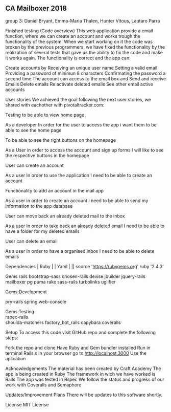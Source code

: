 ## CA Mailboxer 2018

group 3: Daniel Bryant, Emma-Maria Thalen, Hunter Vitous, Lautaro Parra

Finished testing (Code overview)
This web application provide a email function, where we can create an account and works trough the functionality of the system. When we start working on it the code was broken by the previous programmers, we have fixed the functionality by the realization of several tests that gave us the ability to fix the code and make it works again. The functionality is correct and the app can:

Create accounts by
                 Receiving an unique user name
                 Setting a valid email
                 Providing a password of minimun 8 characters
                 Confirmating the password a second time
The account can access to the email box and
                 Send and receive Emails
                 Delete emails
                 Re activate deleted emails 
                 See other email active accounts

           

User stories
We achieved the goal following the next user stories, we shared with eachother with pivotaltracker.com:

Testing to be able to view home page

As a developer
In order for the user to access the app
i want them to be able to see the home page

To be able to see the right buttons on the homepage

As a User
in order to access the account and sign up forms
I will like to see the respective buttons in the homepage 

User can create an account

As a user
In order to use the application
I need to be able to create an account

Functionality to add an account in the mail app

As a user
in order to create an account
i need to be able to send my information to the app database



User can move back an already deleted mail to the inbox

As a user
In order to take back an already deleted email
I need to be able to have a folder for my deleted emails

User can delete an email

As a user
In order to have a organised inbox
I need to be able to delete emails


Dependencies
| Ruby |   | Yaml | ||
source 'https://rubygems.org'
ruby '2.4.3'

Gems
rails
bootstrap-sass
chosen-rails
devise
jbuilder
jquery-rails
mailboxer
pg
puma
rake
sass-rails 
turbolinks 
uglifier

Gems:Development

pry-rails
spring
web-console

Gems:Testing      
rspec-rails          
shoulda-matchers
factory_bot_rails
capybara
coveralls

Setup
To access this code visit GitHub repo and complete the following steps:

Fork the repo and clone
Have Ruby and Gem bundler installed
Run in terminal Rails s
In your browser go to http://localhost.3000
Use the aplication

Acknowledgements
The material has been created by Craft Academy
The app is being created in Ruby
The framework in wich we have worked is Rails
The app was tested in Rspec
We follow the status and progress of our work with Coveralls and Semaphore


Updates/Improvement Plans
There will be updates to this software shortly.

License
MIT License
